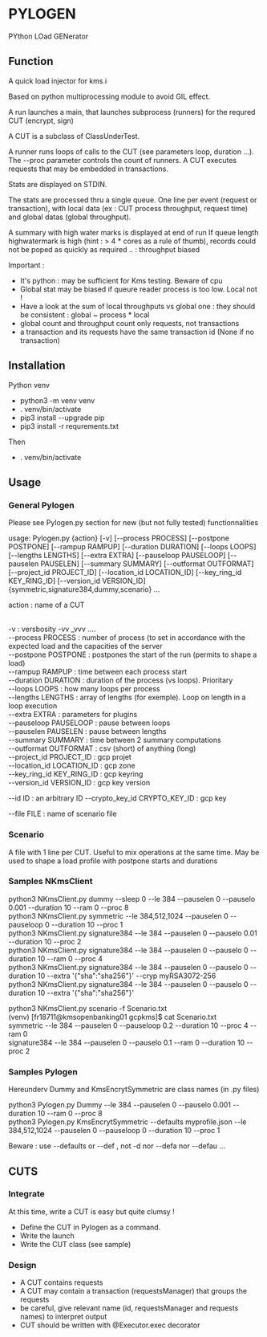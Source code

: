 # PYLOGEN

PYthon LOad GENerator



## Function

A quick load injector for kms.i

Based on python multiprocessing module to avoid GIL effect.

A run launches a main, that launches subprocess (runners) for the requred CUT (encrypt, sign)

A CUT is a subclass of ClassUnderTest.

A runner runs loops of calls to the CUT (see parameters loop, duration ...).
The --proc parameter controls the count of runners.
A CUT executes requests that may be embedded in transactions.

Stats are displayed on STDIN.

The stats are processed thru a single queue. 
One line per event (request or transaction), with local data (ex : CUT process throughput, request time) and global datas (global throughput).

A summary with high water marks is displayed at end of run
If queue length highwatermark is high (hint : > 4 * cores as a rule of thumb), records could not be poped as quickly as required .. : throughput  biased

Important : 
- It's python : may be sufficient for Kms testing. Beware of cpu 
- Global stat may be biased if queure reader process is too low. Local not !
- Have a look at the sum of local throughputs vs global one : they should be consistent : global ~ process * local
- global count and throughput count only requests, not transactions
- a transaction and its requests have the same transaction id (None if no transaction)

## Installation

Python venv
- python3 -m venv venv
- . venv/bin/activate
- pip3 install --upgrade pip
- pip3 install -r requrements.txt

Then 

- . venv/bin/activate

## Usage 

### General  Pylogen

Please see Pylogen.py section for new (but not fully tested) functionnalities

usage: Pylogen.py {action} [-v] [--process PROCESS] [--postpone POSTPONE] [--rampup RAMPUP] [--duration DURATION] [--loops LOOPS] [--lengths LENGTHS]
                    [--extra EXTRA] [--pauseloop PAUSELOOP] [--pauselen PAUSELEN] [--summary SUMMARY] [--outformat OUTFORMAT] [--project_id PROJECT_ID]
                    [--location_id LOCATION_ID] [--key_ring_id KEY_RING_ID] [--version_id VERSION_ID]
                    {symmetric,signature384,dummy,scenario} ...

action : name of a CUT

<br>
-v : versbosity -vv _vvv ....  <br>
--process PROCESS : number of process (to set in accordance with the expected load and the capacities of the server<br>
--postpone POSTPONE : postpones the start of the run (permits to shape a load)<br>
--rampup RAMPUP : time between each process start <br>
--duration DURATION : duration of the process (vs loops). Prioritary <br>
--loops LOOPS : how many loops per process<br>
--lengths LENGTHS : array of lengths (for exemple). Loop on length in a loop execution<br>
--extra EXTRA : parameters for plugins <br>
--pauseloop PAUSELOOP : pause between loops  <br>
--pauselen PAUSELEN :  pause between lengths<br>
--summary SUMMARY : time between 2 summary computations <br>
--outformat OUTFORMAT : csv (short) of anything (long) <br>
--project_id PROJECT_ID : gcp projet<br>
--location_id LOCATION_ID : gcp zone <br>
--key_ring_id KEY_RING_ID : gcp keyring <br>
--version_id VERSION_ID : gcp key version <br>


--id ID : an arbitrary ID
--crypto_key_id CRYPTO_KEY_ID : gcp key 

--file FILE : name of scenario file

### Scenario 

A file with 1 line per CUT. Useful to mix operations at the same time.
May be used to shape a load profile with postpone starts and durations

### Samples NKmsClient 

python3 NKmsClient.py dummy --sleep 0  --le 384 --pauselen 0 --pauselo 0.001  --duration 10 --ram 0 --proc 8<br>
python3 NKmsClient.py symmetric  --le 384,512,1024 --pauselen 0 --pauseloop 0 --duration 10 --proc 1<br>
python3 NKmsClient.py signature384  --le 384 --pauselen 0 --pauselo 0.01  --duration 10 --proc 2<br>
python3 NKmsClient.py signature384  --le 384 --pauselen 0 --pauselo 0  --duration 10 --ram 0 --proc 4<br>
python3 NKmsClient.py signature384  --le 384 --pauselen 0 --pauselo 0 --duration 10 --extra '{"sha":"sha256"}' --cryp myRSA3072-256<br>
python3 NKmsClient.py signature384  --le 384 --pauselen 0 --pauselo 0 --duration 10 --extra '{"sha":"sha256"}'<br>

python3 NKmsClient.py scenario -f Scenario.txt<br>
(venv) [fr18711@kmsopenbanking01 gcpkms]$ cat Scenario.txt<br>
symmetric  --le 384 --pauselen 0 --pauseloop 0.2 --duration 10 --proc 4 --ram 0<br>
signature384  --le 384 --pauselen 0 --pauselo 0.1  --ram 0 --duration 10 --proc 2<br>

### Samples Pylogen 

Hereunderv Dummy and KmsEncrytSymmetric are class names (in <class>.py files)

python3 Pylogen.py Dummy  --le 384 --pauselen 0 --pauselo 0.001  --duration 10 --ram 0 --proc 8<br>
python3 Pylogen.py KmsEncrytSymmetric --defaults myprofile.json  --le 384,512,1024 --pauselen 0 --pauseloop 0 --duration 10 --proc 1<br>

Beware : use --defaults or --def , not -d nor --defa nor --defau ...


## CUTS

### Integrate

At this time, write a CUT is easy but quite clumsy !

- Define the CUT in Pylogen as a command.
- Write the launch
- Write the CUT class (see sample)

### Design 

- A CUT contains requests
- A CUT may contain a transaction (requestsManager) that groups the requests
- be careful, give relevant name (id, requestsManager and requests names) to interpret output
- CUT should be written with @Executor.exec decorator



